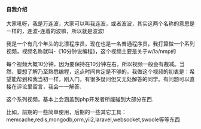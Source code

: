 #### 自我介绍

大家吼呀，我是万连波，大家可以叫我连波，或者波波，其实这两个名称的意思是一样的，连波-连着的波嘛，所以就是波波!

我是一个有几个年头的北漂程序员，现在也是一名普通程序员，我打算做一个系列视频，视频名称就叫-《10分钟说编程》，这个视频主要是关于w/la/nmp的

每个视频大概10分钟，因为要保持在10分钟左右，所以视频一般会有裁减。当然，要想了解乃至熟悉编程，这点时间肯定是不够的，我做这个视频的初衷是：希望能帮到和我当初一样，刚入门，有很多疑问但又无处解答的同学。有问题可以直接在评论里留言，我会一一解答.

这个系列视频，基本上会涵盖到php开发者所能碰到大部分东西.

比如，前期的一些简单使用，后期的一些其它工具：memcache,redis,mongodb,orm,yii2,laravel,websocket,swoole等等东西
